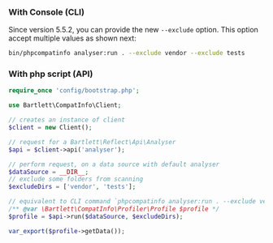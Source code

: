 ### With Console (CLI)

Since version 5.5.2, you can provide the new `--exclude` option. This option accept multiple values as shown next:

```bash
bin/phpcompatinfo analyser:run . --exclude vendor --exclude tests
```

### With php script (API)

```php
require_once 'config/bootstrap.php';

use Bartlett\CompatInfo\Client;

// creates an instance of client
$client = new Client();

// request for a Bartlett\Reflect\Api\Analyser
$api = $client->api('analyser');

// perform request, on a data source with default analyser
$dataSource = __DIR__;
// exclude some folders from scanning
$excludeDirs = ['vendor', 'tests'];

// equivalent to CLI command `phpcompatinfo analyser:run . --exclude vendor --exclude tests`
/** @var \Bartlett\CompatInfo\Profiler\Profile $profile */
$profile = $api->run($dataSource, $excludeDirs);

var_export($profile->getData());
```
